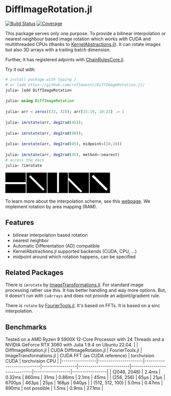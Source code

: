 # DiffImageRotation.jl

[![Build Status](https://github.com/roflmaostc/DiffImageRotation.jl/actions/workflows/CI.yml/badge.svg?branch=main)](https://github.com/roflmaostc/DiffImageRotation.jl/actions/workflows/CI.yml?query=branch%3Amain)
[![Coverage](https://codecov.io/gh/roflmaostc/DiffImageRotation.jl/branch/main/graph/badge.svg)](https://codecov.io/gh/roflmaostc/DiffImageRotation.jl) 

This package serves only one purpose.
To provide a bilinear interpolation or nearest neighbour based image rotation which works with CUDA and multithreaded CPUs
(thanks to [KernelAbstractions.jl](https://github.com/JuliaGPU/KernelAbstractions.jl)).
It can rotate images but also 3D arrays with a trailing batch dimension.

Further, it has registered adjoints with [ChainRulesCore.jl](https://github.com/JuliaDiff/ChainRulesCore.jl).

Try it out with:
```julia
# install package with typing ]
# or ]add https://github.com/roflmaostc/DiffImageRotation.jl/
julia> ]add DiffImageRotation 

julia> using DiffImageRotation

julia> arr = zeros((32, 32)); arr[15:19, 10:23] .= 1 

julia> imrotate(arr, deg2rad(45));

julia> imrotate(arr, deg2rad(90));

julia> imrotate(arr, deg2rad(45), midpoint=(10,10))

julia> imrotate(arr, deg2rad(45), method=:nearest)
# access the docs
julia> ?imrotate  
```

![](examples/example.png)

To learn more about the interpolation scheme, see this [webpage](http://www.leptonica.org/rotation.html). We implement rotation by area mapping (RAM).

## Features
* bilinear interpolation based rotation
* nearest neighbor
* Automatic Differentation (AD) compatible
* KernelAbstractions.jl supported backends (CUDA, CPU, ...)
* midpoint around which rotation happens, can be specified

## Related Packages
There is `imrotate` by [ImageTransformations.jl](https://github.com/JuliaImages/ImageTransformations.jl).
For standard image processing rather use this. It has better handling and way more options.
But, it doesn't run with `CuArrays` and does not provide an adjoint/gradient rule.

There is `rotate` by [FourierTools.jl](https://nanoimaging.de/FourierTools.jl/dev/rotate/).
It's based on FFTs. It is based on a sinc interpolation.


## Benchmarks
Tested on a AMD Ryzen 9 5900X 12-Core Processor with 24 Threads and a NVIDIA GeForce RTX 3060 with Julia 1.9.4 on Ubuntu 22.04.
|                 | DiffImageRotation.jl | CUDA DiffImageRotation.jl | FourierTools.jl | ImageTransformations.jl | CUDA FFT (as CUDA reference) | torchvision CUDA | torchvision CPU |
|-----------------|----------------------|---------------------------|-----------------|-------------------------|------------------------------|------------------|-----------------|
| (2048, 2048)    | 2.4ms                | 0.32ms                    | 860ms           | 31ms                    | 0.86ms                       | 2.1ms            | 45ms            |
| (256, 256)      | 65µs                 | 21µs                      | 6700µs          | 463µs                   | 25µs                         | 168µs            | 640µs           |
| (512, 512, 100) | 5.0ms                | 0.47ms                    | 890ms           | not possible            | 1.5ms                        | 0.9ms           | 27.1ms          |

